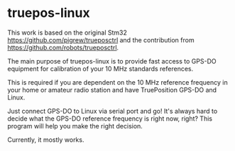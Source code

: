 # truepos-linux

This work is based on the original Stm32 https://github.com/pigrew/trueposctrl
and the contribution from https://github.com/robots/trueposctrl.

The main purpose of truepos-linux is to provide fast access to GPS-DO equipment for calibration of your 10 MHz standards references.

This is required if you are dependent on the 10 MHz reference frequency in your home or amateur radio station and
have TruePosition GPS-DO and Linux.

Just connect GPS-DO to Linux via serial port and go! It's always hard to decide what the GPS-DO reference frequency
is right now, right? This program will help you make the right decision.

Currently, it mostly works.

